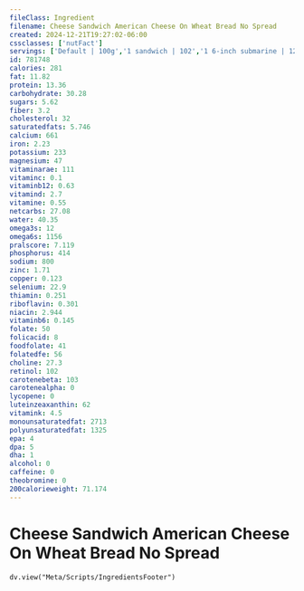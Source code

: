 ```yaml
---
fileClass: Ingredient
filename: Cheese Sandwich American Cheese On Wheat Bread No Spread
created: 2024-12-21T19:27:02-06:00
cssclasses: ['nutFact']
servings: ['Default | 100g','1 sandwich | 102','1 6-inch submarine | 125','1 12-inch submarine | 250']
id: 781748
calories: 281
fat: 11.82
protein: 13.36
carbohydrate: 30.28
sugars: 5.62
fiber: 3.2
cholesterol: 32
saturatedfats: 5.746
calcium: 661
iron: 2.23
potassium: 233
magnesium: 47
vitaminarae: 111
vitaminc: 0.1
vitaminb12: 0.63
vitamind: 2.7
vitamine: 0.55
netcarbs: 27.08
water: 40.35
omega3s: 12
omega6s: 1156
pralscore: 7.119
phosphorus: 414
sodium: 800
zinc: 1.71
copper: 0.123
selenium: 22.9
thiamin: 0.251
riboflavin: 0.301
niacin: 2.944
vitaminb6: 0.145
folate: 50
folicacid: 8
foodfolate: 41
folatedfe: 56
choline: 27.3
retinol: 102
carotenebeta: 103
carotenealpha: 0
lycopene: 0
luteinzeaxanthin: 62
vitamink: 4.5
monounsaturatedfat: 2713
polyunsaturatedfat: 1325
epa: 4
dpa: 5
dha: 1
alcohol: 0
caffeine: 0
theobromine: 0
200calorieweight: 71.174
---
```


# Cheese Sandwich American Cheese On Wheat Bread No Spread

```dataviewjs
dv.view("Meta/Scripts/IngredientsFooter")
```